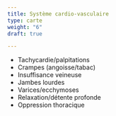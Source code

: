 ```yaml
---
title: Système cardio-vasculaire
type: carte
weight: "6"
draft: true

---
```

* Tachycardie/palpitations
* Crampes (angoisse/tabac)
* Insuffisance veineuse
* Jambes lourdes
* Varices/ecchymoses
* Relaxation/détente profonde
* Oppression thoracique